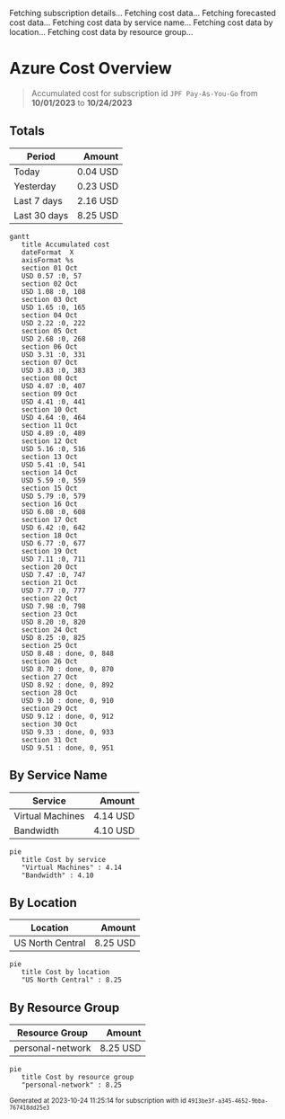 Fetching subscription details...
Fetching cost data...
Fetching forecasted cost data...
Fetching cost data by service name...
Fetching cost data by location...
Fetching cost data by resource group...
# Azure Cost Overview

> Accumulated cost for subscription id `JPF Pay-As-You-Go` from **10/01/2023** to **10/24/2023**

## Totals

|Period|Amount|
|---|---:|
|Today|0.04 USD|
|Yesterday|0.23 USD|
|Last 7 days|2.16 USD|
|Last 30 days|8.25 USD|

```mermaid
gantt
   title Accumulated cost
   dateFormat  X
   axisFormat %s
   section 01 Oct
   USD 0.57 :0, 57
   section 02 Oct
   USD 1.08 :0, 108
   section 03 Oct
   USD 1.65 :0, 165
   section 04 Oct
   USD 2.22 :0, 222
   section 05 Oct
   USD 2.68 :0, 268
   section 06 Oct
   USD 3.31 :0, 331
   section 07 Oct
   USD 3.83 :0, 383
   section 08 Oct
   USD 4.07 :0, 407
   section 09 Oct
   USD 4.41 :0, 441
   section 10 Oct
   USD 4.64 :0, 464
   section 11 Oct
   USD 4.89 :0, 489
   section 12 Oct
   USD 5.16 :0, 516
   section 13 Oct
   USD 5.41 :0, 541
   section 14 Oct
   USD 5.59 :0, 559
   section 15 Oct
   USD 5.79 :0, 579
   section 16 Oct
   USD 6.08 :0, 608
   section 17 Oct
   USD 6.42 :0, 642
   section 18 Oct
   USD 6.77 :0, 677
   section 19 Oct
   USD 7.11 :0, 711
   section 20 Oct
   USD 7.47 :0, 747
   section 21 Oct
   USD 7.77 :0, 777
   section 22 Oct
   USD 7.98 :0, 798
   section 23 Oct
   USD 8.20 :0, 820
   section 24 Oct
   USD 8.25 :0, 825
   section 25 Oct
   USD 8.48 : done, 0, 848
   section 26 Oct
   USD 8.70 : done, 0, 870
   section 27 Oct
   USD 8.92 : done, 0, 892
   section 28 Oct
   USD 9.10 : done, 0, 910
   section 29 Oct
   USD 9.12 : done, 0, 912
   section 30 Oct
   USD 9.33 : done, 0, 933
   section 31 Oct
   USD 9.51 : done, 0, 951
```

## By Service Name

|Service|Amount|
|---|---:|
|Virtual Machines|4.14 USD|
|Bandwidth|4.10 USD|

```mermaid
pie
   title Cost by service
   "Virtual Machines" : 4.14
   "Bandwidth" : 4.10
```

## By Location

|Location|Amount|
|---|---:|
|US North Central|8.25 USD|

```mermaid
pie
   title Cost by location
   "US North Central" : 8.25
```

## By Resource Group

|Resource Group|Amount|
|---|---:|
|personal-network|8.25 USD|

```mermaid
pie
   title Cost by resource group
   "personal-network" : 8.25
```

<sup>Generated at 2023-10-24 11:25:14 for subscription with id `4913be3f-a345-4652-9bba-767418dd25e3`</sup>
